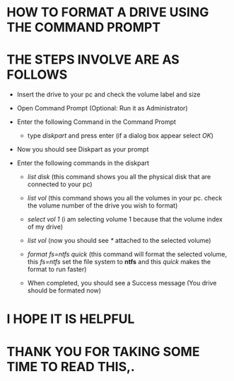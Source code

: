 # HOW TO FORMAT A DRIVE USING THE COMMAND PROMPT

# THE STEPS INVOLVE ARE AS FOLLOWS

- Insert the drive to your pc and check the volume label and size 

- Open Command Prompt (Optional: Run it as Administrator)

- Enter the following Command in the Command Prompt

    - type _diskpart_ and press enter (if a dialog box appear select _OK_)

- Now you should see Diskpart as your prompt

- Enter the following commands in the diskpart

    - _list disk_ (this command shows you all the physical disk that are connected to your pc)

    - _list vol_ (this command shows you all the volumes in your pc. check the volume number of the drive you wish to format)

    - _select vol 1_ (i am selecting volume 1 because that the volume index of my drive)

    - _list vol_ (now you should see _*_ attached to the selected volume)

    - _format fs=ntfs quick_ (this command will format the selected volume, this _fs=ntfs_ set the file system to __ntfs__ and this _quick_ makes the format to run faster)

    - When completed, you should see a Success message (You drive should be formated now)

#   I HOPE IT IS HELPFUL 

#   THANK YOU FOR TAKING SOME TIME TO READ THIS,.
